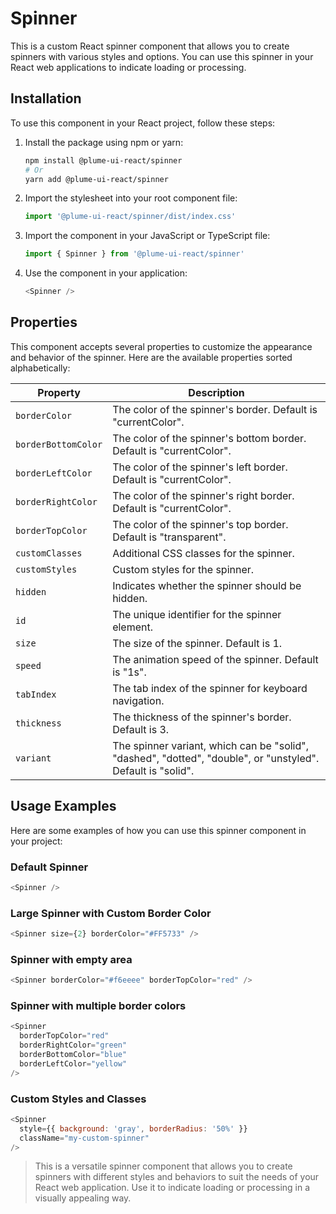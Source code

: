 # Spinner

This is a custom React spinner component that allows you to create spinners with various styles and options. You can use this spinner in your React web applications to indicate loading or processing.

## Installation

To use this component in your React project, follow these steps:

1. Install the package using npm or yarn:

   ```sh
   npm install @plume-ui-react/spinner
   # Or
   yarn add @plume-ui-react/spinner
   ```

2. Import the stylesheet into your root component file:

   ```javascript
   import '@plume-ui-react/spinner/dist/index.css'
   ```

3. Import the component in your JavaScript or TypeScript file:

   ```javascript
   import { Spinner } from '@plume-ui-react/spinner'
   ```

4. Use the component in your application:

   ```javascript
   <Spinner />
   ```

## Properties

This component accepts several properties to customize the appearance and behavior of the spinner. Here are the available properties sorted alphabetically:

| Property            | Description                                                                                                 |
| ------------------- | ----------------------------------------------------------------------------------------------------------- |
| `borderColor`       | The color of the spinner's border. Default is "currentColor".                                               |
| `borderBottomColor` | The color of the spinner's bottom border. Default is "currentColor".                                        |
| `borderLeftColor`   | The color of the spinner's left border. Default is "currentColor".                                          |
| `borderRightColor`  | The color of the spinner's right border. Default is "currentColor".                                         |
| `borderTopColor`    | The color of the spinner's top border. Default is "transparent".                                            |
| `customClasses`     | Additional CSS classes for the spinner.                                                                     |
| `customStyles`      | Custom styles for the spinner.                                                                              |
| `hidden`            | Indicates whether the spinner should be hidden.                                                             |
| `id`                | The unique identifier for the spinner element.                                                              |
| `size`              | The size of the spinner. Default is 1.                                                                      |
| `speed`             | The animation speed of the spinner. Default is "1s".                                                        |
| `tabIndex`          | The tab index of the spinner for keyboard navigation.                                                       |
| `thickness`         | The thickness of the spinner's border. Default is 3.                                                        |
| `variant`           | The spinner variant, which can be "solid", "dashed", "dotted", "double", or "unstyled". Default is "solid". |

## Usage Examples

Here are some examples of how you can use this spinner component in your project:

### Default Spinner

```javascript
<Spinner />
```

### Large Spinner with Custom Border Color

```javascript
<Spinner size={2} borderColor="#FF5733" />
```

### Spinner with empty area

```javascript
<Spinner borderColor="#f6eeee" borderTopColor="red" />
```

### Spinner with multiple border colors

```javascript
<Spinner
  borderTopColor="red"
  borderRightColor="green"
  borderBottomColor="blue"
  borderLeftColor="yellow"
/>
```

### Custom Styles and Classes

```javascript
<Spinner
  style={{ background: 'gray', borderRadius: '50%' }}
  className="my-custom-spinner"
/>
```

> This is a versatile spinner component that allows you to create spinners with different styles and behaviors to suit the needs of your React web application. Use it to indicate loading or processing in a visually appealing way.
